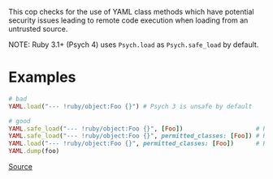 
This cop checks for the use of YAML class methods which have
potential security issues leading to remote code execution when
loading from an untrusted source.

NOTE: Ruby 3.1+ (Psych 4) uses `Psych.load` as `Psych.safe_load` by default.

# Examples

```ruby
# bad
YAML.load("--- !ruby/object:Foo {}") # Psych 3 is unsafe by default

# good
YAML.safe_load("--- !ruby/object:Foo {}", [Foo])                    # Ruby 2.5  (Psych 3)
YAML.safe_load("--- !ruby/object:Foo {}", permitted_classes: [Foo]) # Ruby 3.0- (Psych 3)
YAML.load("--- !ruby/object:Foo {}", permitted_classes: [Foo])      # Ruby 3.1+ (Psych 4)
YAML.dump(foo)
```

[Source](http://www.rubydoc.info/gems/rubocop/RuboCop/Cop/Security/YAMLLoad)